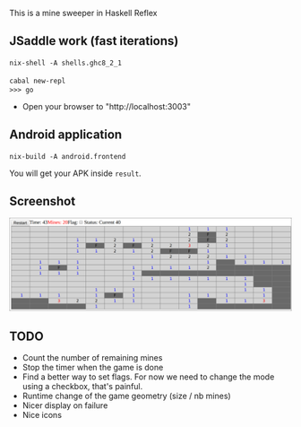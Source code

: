 This is a mine sweeper in Haskell Reflex

## JSaddle work (fast iterations)

```shell
nix-shell -A shells.ghc8_2_1

cabal new-repl
>>> go
```

- Open your browser to "http://localhost:3003"

## Android application

```shell
nix-build -A android.frontend
```

You will get your APK inside `result`.

## Screenshot

![MineSweeper](screenshot.png)

## TODO

- Count the number of remaining mines
- Stop the timer when the game is done
- Find a better way to set flags. For now we need to change the mode using a checkbox, that's painful.
- Runtime change of the game geometry (size / nb mines)
- Nicer display on failure
- Nice icons
